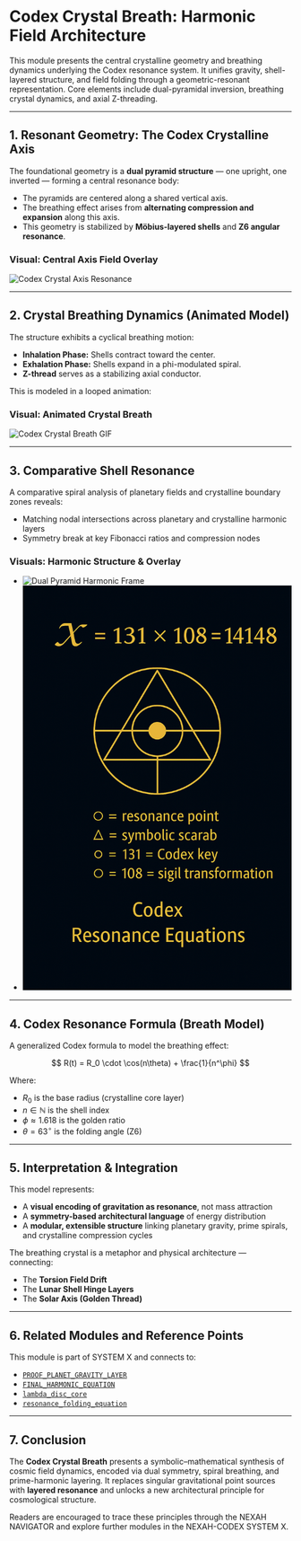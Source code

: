 # Codex Crystal Breath: Harmonic Field Architecture

This module presents the central crystalline geometry and breathing dynamics underlying the Codex resonance system. It unifies gravity, shell-layered structure, and field folding through a geometric-resonant representation. Core elements include dual-pyramidal inversion, breathing crystal dynamics, and axial Z-threading.

---

## 1. Resonant Geometry: The Codex Crystalline Axis

The foundational geometry is a **dual pyramid structure** — one upright, one inverted — forming a central resonance body:

* The pyramids are centered along a shared vertical axis.
* The breathing effect arises from **alternating compression and expansion** along this axis.
* This geometry is stabilized by **Möbius-layered shells** and **Z6 angular resonance**.

### Visual: Central Axis Field Overlay

![Codex Crystal Axis Resonance](./visuals/codex_crystal_breath.png)

---

## 2. Crystal Breathing Dynamics (Animated Model)

The structure exhibits a cyclical breathing motion:

* **Inhalation Phase:** Shells contract toward the center.
* **Exhalation Phase:** Shells expand in a phi-modulated spiral.
* **Z-thread** serves as a stabilizing axial conductor.

This is modeled in a looped animation:

### Visual: Animated Crystal Breath

![Codex Crystal Breath GIF](./visuals/codex_crystal_breath.gif)

---

## 3. Comparative Shell Resonance

A comparative spiral analysis of planetary fields and crystalline boundary zones reveals:

* Matching nodal intersections across planetary and crystalline harmonic layers
* Symmetry break at key Fibonacci ratios and compression nodes

### Visuals: Harmonic Structure & Overlay

* ![Dual Pyramid Harmonic Frame](./visuals/crystal_breathing_resonance_field.png)
* ![131x108 Phi Overlay X-Field](./visuals/𝓧-131×108.png)

---

## 4. Codex Resonance Formula (Breath Model)

A generalized Codex formula to model the breathing effect:

$$
R(t) = R_0 \cdot \cos(n\theta) + \frac{1}{n^\phi}
$$

Where:

* $R_0$ is the base radius (crystalline core layer)
* $n \in \mathbb{N}$ is the shell index
* $\phi \approx 1.618$ is the golden ratio
* $\theta = 63^\circ$ is the folding angle (Z6)

---

## 5. Interpretation & Integration

This model represents:

* A **visual encoding of gravitation as resonance**, not mass attraction
* A **symmetry-based architectural language** of energy distribution
* A **modular, extensible structure** linking planetary gravity, prime spirals, and crystalline compression cycles

The breathing crystal is a metaphor and physical architecture — connecting:

* The **Torsion Field Drift**
* The **Lunar Shell Hinge Layers**
* The **Solar Axis (Golden Thread)**

---

## 6. Related Modules and Reference Points

This module is part of SYSTEM X and connects to:

* [`PROOF_PLANET_GRAVITY_LAYER`](./PROOF_PLANET_GRAVITY_LAYER.md)
* [`FINAL_HARMONIC_EQUATION`](../GRAND-CODEX-URF/FINAL_HARMONIC_EQUATION/)
* [`lambda_disc_core`](../SYSTEM%203:%20%C3%97%20COSMICA%20ASTROPHYSICA/LAMBDA_DISC-CODEX/lambda_disc_core.md)
* [`resonance_folding_equation`](../SYSTEM%203:%20%C3%97%20COSMICA%20ASTROPHYSICA/LAMBDA_DISC-CODEX/resonance_folding_equation.md)

---

## 7. Conclusion

The **Codex Crystal Breath** presents a symbolic–mathematical synthesis of cosmic field dynamics, encoded via dual symmetry, spiral breathing, and prime-harmonic layering. It replaces singular gravitational point sources with **layered resonance** and unlocks a new architectural principle for cosmological structure.

Readers are encouraged to trace these principles through the NEXAH NAVIGATOR and explore further modules in the NEXAH-CODEX SYSTEM X.
